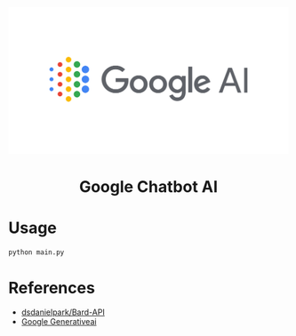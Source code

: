 
<img src="images/google_AI.png">

<div align="center">

# Google Chatbot AI

</div>

# Usage
```
python main.py 
```

# References
* [dsdanielpark/Bard-API](https://github.com/dsdanielpark/Bard-API)
* [Google Generativeai](https://developers.generativeai.google/api/python/google/generativeai)